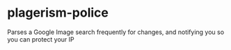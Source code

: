 # plagerism-police
Parses a Google Image search frequently for changes, and notifying you so you can protect your IP
